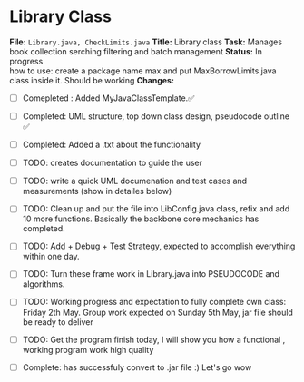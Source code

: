 # Library Class
**File:** `Library.java, CheckLimits.java`
**Title:** Library class
**Task:**  Manages book collection serching filtering and batch management
**Status:** In progress   
how to use: 
create a package name max and put MaxBorrowLimits.java class inside it. Should be working 
**Changes:**  
- [ ] Comepleted : Added MyJavaClassTemplate.✅
- [ ] Completed: UML structure, top down class design, pseudocode outline  ✅
- [ ] Completed: Added a .txt about the functionality
- [ ] TODO: creates documentation to guide the user 
- [ ] TODO: write a quick UML documenation and test cases and measurements (show in detailes below)
- [ ] TODO: Clean up and put the file into LibConfig.java class, refix and add 10 more functions. Basically the backbone core mechanics has completed.
- [ ] TODO: Add + Debug + Test Strategy, expected to accomplish everything within one day.
- [ ] TODO: Turn these frame work in Library.java into PSEUDOCODE and algorithms.
- [ ] TODO: Working progress and expectation to fully complete own class: Friday 2th May. Group work expected on Sunday 5th May, jar file should be ready to deliver
- [ ] TODO: Get the program finish today, I will show you how a functional , working program work high quality
- [ ] Complete: has successfuly convert to .jar file :) Let's go wow
  
      


